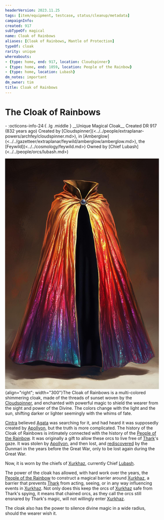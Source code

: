 ```yaml
---
headerVersion: 2023.11.25
tags: [item/equipment, testcase, status/cleanup/metadata]
campaignInfo:
created: 917
subTypeOf: magical
name: Cloak of Rainbows
aliases: [Cloak of Rainbows, Mantle of Protection]
typeOf: cloak
rarity: unique
whereabouts:
- {type: home, end: 917, location: Cloudspinner}
- {type: home, end: 1059, location: People of the Rainbow}
- {type: home, location: Lubash}
dm_notes: important
dm_owner: tim
title: Cloak of Rainbows
---
```

# The Cloak of Rainbows
<div class="grid cards ext-narrow-margin ext-one-column" markdown>
- :octicons-info-24:{ .lg .middle } __Unique Magical Cloak__  
   Created DR 917 (832 years ago)  
   Created by [Cloudspinner](<../../people/extraplanar-powers/archfey/cloudspinner.md>), in [Amberglow](<../../gazetteer/extraplanar/feywild/amberglow/amberglow.md>), the [Feywild](<../../cosmology/feywild.md>)  
   Owned by [Chief Lubash](<../../people/orcs/lubash.md>)  
</div>




![Rainbow Cloak V2](../../assets/rainbow-cloak-v2.jpg){align="right"; width="300"}The Cloak of Rainbows is a multi-colored shimmering cloak, made of the threads of sunset woven by the [Cloudspinner](<../../people/extraplanar-powers/archfey/cloudspinner.md>), and enchanted with powerful magic to shield the wearer from the sight and power of the Divine. The colors change with the light and the sun, shifting darker or lighter seemingly with the whims of fate. 

[Cintra](<../../people/dunmari/cintra.md>) believed [Agata](<../../people/fey/agata.md>) was searching for it, and had heard it was supposedly created by [Apollyon](<../../people/historical-figures/drankorian-emperors/apollyon.md>), but the truth is more complicated. The history of the Cloak of Rainbows is intimately connected with the history of the [People of the Rainbow](<../../groups/orc-hordes/people-of-the-rainbow.md>). It was originally a gift to allow these orcs to live free of [Thark](<../../gods-and-religions/gods/embodied-gods/thark.md>)'s gaze. It was stolen by [Apollyon](<../../people/historical-figures/drankorian-emperors/apollyon.md>), and then lost, and [rediscovered](<../../campaigns/dunmari-frontier-campaign/letters-and-notes/letter-from-govir.md>) by the Dunmari in the years before the Great War, only to be lost again during the Great War. 

Now, it is worn by the chiefs of [Xurkhaz](<../../gazetteer/upper-istaros/xurkhaz/xurkhaz.md>), currently Chief [Lubash](<../../people/orcs/lubash.md>). 

The power of the cloak has allowed, with hard work over the years, the [People of the Rainbow](<../../groups/orc-hordes/people-of-the-rainbow.md>) to construct a magical barrier around [Xurkhaz](<../../gazetteer/upper-istaros/xurkhaz/xurkhaz.md>), a barrier that prevents [Thark](<../../gods-and-religions/gods/embodied-gods/thark.md>) from acting, seeing, or in any way influencing events in [Xurkhaz](<../../gazetteer/upper-istaros/xurkhaz/xurkhaz.md>). Not only does this keep the orcs of [Xurkhaz](<../../gazetteer/upper-istaros/xurkhaz/xurkhaz.md>) safe from Thark's spying, it means that chained orcs, as they call the orcs still ensnared by Thark's magic, will not willingly enter [Xurkhaz](<../../gazetteer/upper-istaros/xurkhaz/xurkhaz.md>). 

The cloak also has the power to silence divine magic in a wide radius, should the wearer wish it. 



